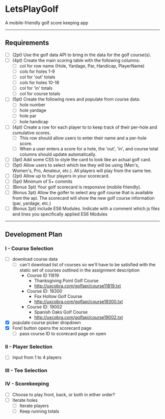 # LetsPlayGolf
A mobile-friendly golf score keeping app

---
## Requirements
 - [ ] (2pt) Use the golf data API to bring in the data for the golf course(s).
 - [ ] (4pt) Create the main scoring table with the following columns:
   - [ ] col for row name (Hole, Yardage, Par, Handicap, PlayerName)
   - [ ] cols for holes 1-9
   - [ ] col for 'out' totals
   - [ ] cols for holes 10-18
   - [ ] col for 'in' totals
   - [ ] col for course totals
 - [ ] (5pt) Create the following rows and populate from course data:
   - [ ] hole number
   - [ ] hole yardage
   - [ ] hole par
   - [ ] hole handicap
 - [ ] (4pt) Create a row for each player to to keep track of their per-hole and
cumulative scores.
   - [ ] This row should allow users to enter their name and a per-hole score.
   - [ ] When a user enters a score for a hole, the 'out', 'in', and course
total columns should update automatically.
 - [ ] (3pt) Add some CSS to style the card to look like an actual golf card.
 - [ ] (5pt) Allow users to select which tee they will be using
(Men's, Women's, Pro, Amateur, etc.). All players will play from the same tee.
 - [ ] (2pt) Allow up to four players in your scorecard.
 - [ ] (5pt) Minimum of 5+ commits
 - [ ] (Bonus 3pt) Your golf scorecard is responsive (mobile friendly).
 - [ ] (Bonus 3pt) Allow the golfer to select any golf course that is available
from the api. The scorecard will show the new golf course information
(par, yardage, etc.)
 - [ ] (Bonus 2pt) include ES6 Modules. Indicate with a comment which js files
and lines you specifically applied ES6 Modules
---
## Development Plan
### I - Course Selection
 - [ ] download course data
   - [ ] can't download list of courses so we'll have to be satisfied with the
static set of courses outlined in the assignment description
     - Course ID 11819
       - Thanksgiving Point Golf Course
       - http://uxcobra.com/golfapi/course11819.txt
     - Course ID: 18300
       - Fox Hollow Golf Course
       - http://uxcobra.com/golfapi/course18300.txt
     - Course ID: 19002
       - Spanish Oaks Golf Course
       - http://uxcobra.com/golfapi/course19002.txt
 - [x] populate course picker dropdown
 - [x] Fore! button opens the scorecard page
   - [ ] pass course ID to scorecard page on open
### II - Player Selection
 - [ ] Input from 1 to 4 players
### III - Tee Selection
### IV - Scorekeeping
 - [ ] Choose to play front, back, or both in either order?
 - [ ] Iterate holes
   - [ ] Iterate players
   - [ ] Keep running totals
